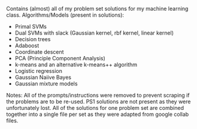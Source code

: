 Contains (almost) all of my problem set solutions for my machine learning class. 
Algorithms/Models (present in solutions):
- Primal SVMs
- Dual SVMs with slack (Gaussian kernel, rbf kernel, linear kernel)
- Decision trees
- Adaboost
- Coordinate descent
- PCA (Principle Component Analysis)
- k-means and an alternative k-means++ algorithm
- Logistic regression
- Gaussian Naiive Bayes
- Gaussian mixture models

Notes:
All of the prompts/instructions were removed to prevent scraping if the problems are to be re-used. 
PS1 solutions are not present as they were unfortunately lost.
All of the solutions for one problem set are combined together into a single file per set as they were adapted from google collab files.
